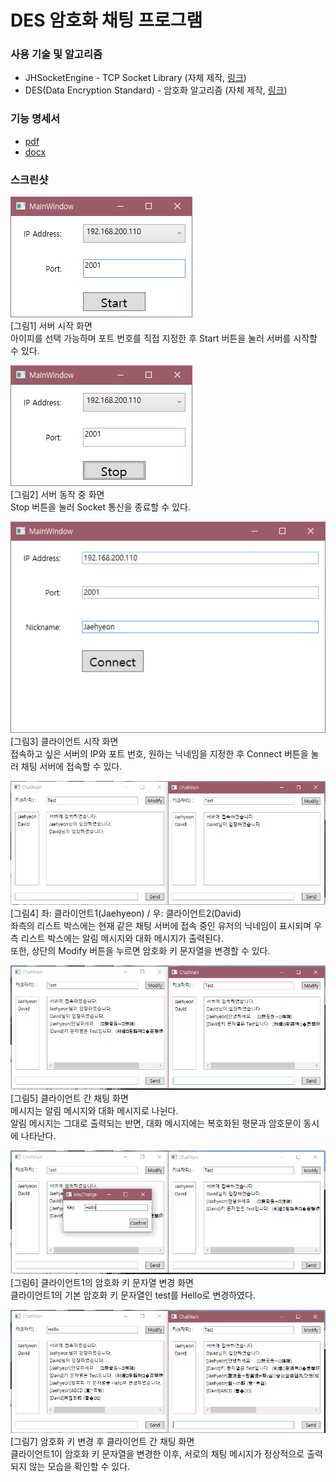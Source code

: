 # DES 암호화 채팅 프로그램  

### 사용 기술 및 알고리즘  
  
* JHSocketEngine - TCP Socket Library (자체 제작, [링크](https://github.com/JaehyeonSK/JHSocketEngine))
* DES(Data Encryption Standard) - 암호화 알고리즘 (자체 제작, [링크](https://github.com/JaehyeonSK/DESAlgorithm))

### 기능 명세서  
* [pdf](기능명세.pdf)  
* [docx](기능명세.docx)  

### 스크린샷  
  

![image](images/server-1.png)  
[그림1] 서버 시작 화면  
아이피를 선택 가능하며 포트 번호를 직접 지정한 후 Start 버튼을 눌러 서버를 시작할 수 있다.  

![image](images/server-2.png)  
[그림2] 서버 동작 중 화면  
Stop 버튼을 눌러 Socket 통신을 종료할 수 있다.  

![image](images/client-1.png)  
[그림3] 클라이언트 시작 화면  
접속하고 싶은 서버의 IP와 포트 번호, 원하는 닉네임을 지정한 후 Connect 버튼을 눌러 채팅 서버에 접속할 수 있다.

![image](images/client-2.png)  
[그림4] 좌: 클라이언트1(Jaehyeon) / 우: 클라이언트2(David)  
좌측의 리스트 박스에는 현재 같은 채팅 서버에 접속 중인 유저의 닉네임이 표시되며 우측 리스트 박스에는 알림 메시지와 대화 메시지가 출력된다.  
또한, 상단의 Modify 버튼을 누르면 암호화 키 문자열을 변경할 수 있다.

![image](images/client-3.png)  
[그림5] 클라이언트 간 채팅 화면  
메시지는 알림 메시지와 대화 메시지로 나뉜다.  
알림 메시지는 그대로 출력되는 반면, 대화 메시지에는 복호화된 평문과 암호문이 동시에 나타난다.

![image](images/client-4.png)  
[그림6] 클라이언트1의 암호화 키 문자열 변경 화면  
클라이언트1의 기본 암호화 키 문자열인 test를 Hello로 변경하였다.

![image](images/client-5.png)  
[그림7] 암호화 키 변경 후 클라이언트 간 채팅 화면  
클라이언트1이 암호화 키 문자열을 변경한 이후, 서로의 채팅 메시지가 정상적으로 출력되지 않는 모습을 확인할 수 있다.  

